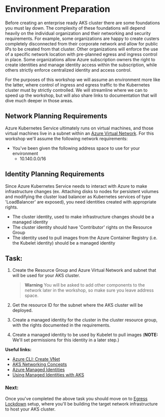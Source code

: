# Environment Preparation

Before creating an enterprise ready AKS cluster there are some foundations you must lay down. The complexity of these foundations will depend heavily on the individual organization and their networking and security requirements. For example, some organizations are happy to create custers completely disconnected from their corporate network and allow for public IPs to be created from that cluster. Other organizations will enforce the use of a specific network location with pre-planned egress and ingress control in place. Some organizations allow Azure subscription owners the right to create identities and manage identity access within the subscription, while others strictly enforce centralized identity and access control.

For the purposes of this workshop we will assume an environment more like the latter, where control of ingress and egress traffic to the Kubernetes cluster must by strictly controlled. We will streamline where we can to speed up the workshop, but will also share links to documentation that will dive much deeper in those areas.

## Network Planning Requirements

Azure Kubernetes Service ultimately runs on virtual machines, and those virtual machines live in a subnet within an [Azure Virtual Network](https://docs.microsoft.com/en-us/azure/virtual-network/virtual-networks-overview). For this workshop we'll assume the following network requirements:

* You've been given the following address space to use for your environment 
  * 10.140.0.0/16

## Identity Planning Requirements

Since Azure Kubernetes Service needs to interact with Azure to make infrastructure changes (ex. Attaching disks to nodes for persistent volumes and modifying the cluster load balancer as Kubernetes services of type 'LoadBalancer' are exposed), you need identities created with appropriate rights.

* The cluster identity, used to make infrastructure changes should be a managed identity
* The cluster identity should have 'Contributor' rights on the Resource Group
* The identity used to pull images from the Azure Container Registry (i.e. the Kubelet identity) should be a managed identity

## Task:

1. Create the Resource Group and Azure Virtual Network and subnet that will be used for your AKS cluster. 
   > **Warning**
   > You will be asked to add other components to the network later in the workshop, so make sure you leave address space.

2. Get the resource ID for the subnet where the AKS cluster will be deployed.
3. Create a managed identity for the cluster in the cluster resource group, with the rights documented in the requirements.
4. Create a managed identity to be used by Kubelet to pull images (**NOTE:** We'll set permissions for this identity in a later step.)

**Useful links:**

* [Azure CLI: Create VNet](https://docs.microsoft.com/en-us/cli/azure/network/vnet?view=azure-cli-latest#az-network-vnet-create)
* [AKS Networking Concepts](https://docs.microsoft.com/en-us/azure/aks/concepts-network)
* [Azure Managed Identities](https://docs.microsoft.com/en-us/azure/active-directory/managed-identities-azure-resources/overview)
* [Using Managed Identities with AKS](https://docs.microsoft.com/en-us/azure/aks/use-managed-identity)

### Next:

Once you've completed the above task you should move on to [Egress Lockdown](./egress-lockdown.md) setup, where you'll be building the target network infrastructure to host your AKS cluster.
